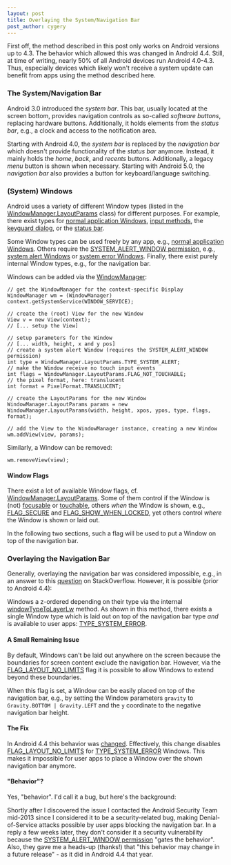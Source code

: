 ```yaml
---
layout: post
title: Overlaying the System/Navigation Bar
post_author: cygery
---
```


First off, the method described in this post only works on Android versions up to 4.3. 
The behavior which allowed this was changed in Android 4.4.
Still, at time of writing, nearly 50% of all Android devices run Android 4.0-4.3.
Thus, especially devices which likely won't receive a system update can benefit from apps using the method described here.

### The System/Navigation Bar

Android 3.0 introduced the *system bar*. 
This bar, usually located at the screen bottom, provides navigation controls as 
so-called *software buttons*, replacing hardware buttons. 
Additionally, it holds elements from the *status bar*, e.g., a clock and access to the notification area.

Starting with Android 4.0, the *system bar* is replaced by the *navigation bar* which doesn't provide functionality of 
the *status bar* anymore. 
Instead, it mainly holds the *home*, *back*, and *recents* buttons. 
Additionally, a legacy *menu* button is shown when necessary.
Starting with Android 5.0, the *navigation bar* also provides a button for keyboard/language switching.

### (System) Windows

Android uses a variety of different Window types (listed in the [WindowManager.LayoutParams](http://developer.android.com/reference/android/view/WindowManager.LayoutParams.html) class) for different purposes. 
For example, there exist types for [normal application Windows](http://developer.android.com/reference/android/view/WindowManager.LayoutParams.html#TYPE_APPLICATION), 
[input methods](http://developer.android.com/reference/android/view/WindowManager.LayoutParams.html#TYPE_INPUT_METHOD), 
the [keyguard dialog](http://developer.android.com/reference/android/view/WindowManager.LayoutParams.html#TYPE_KEYGUARD_DIALOG), 
or the [status bar](http://developer.android.com/reference/android/view/WindowManager.LayoutParams.html#TYPE_PHONE).

Some Window types can be used freely by any app, e.g., [normal application Windows](http://developer.android.com/reference/android/view/WindowManager.LayoutParams.html#TYPE_APPLICATION). 
Others require the [SYSTEM_ALERT_WINDOW permission](http://developer.android.com/reference/android/Manifest.permission.html#SYSTEM_ALERT_WINDOW), e.g., 
[system alert Windows](http://developer.android.com/reference/android/view/WindowManager.LayoutParams.html#TYPE_SYSTEM_ALERT) or 
[system error Windows](http://developer.android.com/reference/android/view/WindowManager.LayoutParams.html#TYPE_SYSTEM_ERROR).
Finally, there exist purely internal Window types, e.g., for the navigation bar.

Windows can be added via the [WindowManager](http://developer.android.com/reference/android/view/WindowManager.html):

    // get the WindowManager for the context-specific Display
    WindowManager wm = (WindowManager) context.getSystemService(WINDOW_SERVICE);
    
    // create the (root) View for the new Window
    View v = new View(context);
    // [... setup the View]
    
    // setup parameters for the Window
    // [... width, height, x and y pos]
    // create a system alert Window (requires the SYSTEM_ALERT_WINDOW permission)
    int type = WindowManager.LayoutParams.TYPE_SYSTEM_ALERT;
    // make the Window receive no touch input events
    int flags = WindowManager.LayoutParams.FLAG_NOT_TOUCHABLE;
    // the pixel format, here: translucent
    int format = PixelFormat.TRANSLUCENT;
    
    // create the LayoutParams for the new Window
    WindowManager.LayoutParams params = new WindowManager.LayoutParams(width, height, xpos, ypos, type, flags, format);
    
    // add the View to the WindowManager instance, creating a new Window
    wm.addView(view, params);

Similarly, a Window can be removed:

    wm.removeView(view);

#### Window Flags

There exist a lot of available Window flags, cf. [WindowManager.LayoutParams](http://developer.android.com/reference/android/view/WindowManager.LayoutParams.html).
Some of them control if the Window is (not) [focusable](http://developer.android.com/reference/android/view/WindowManager.LayoutParams.html#FLAG_NOT_FOCUSABLE) 
or [touchable](http://developer.android.com/reference/android/view/WindowManager.LayoutParams.html#FLAG_NOT_TOUCHABLE), 
others *when* the Window is shown, e.g., [FLAG_SECURE](http://developer.android.com/reference/android/view/WindowManager.LayoutParams.html#FLAG_SECURE) 
and [FLAG_SHOW_WHEN_LOCKED](http://developer.android.com/reference/android/view/WindowManager.LayoutParams.html#FLAG_SHOW_WHEN_LOCKED), 
yet others control *where* the Window is shown or laid out.

In the following two sections, such a flag will be used to put a Window on top of the navigation bar.

### Overlaying the Navigation Bar

Generally, overlaying the navigation bar was considered impossible, e.g., in an answer to this [question](http://stackoverflow.com/questions/14283575/android-overlay-on-top-of-software-buttons) on StackOverflow. 
However, it is possible (prior to Android 4.4):

Windows a z-ordered depending on their type via the internal [windowTypeToLayerLw](http://androidxref.com/5.1.0_r1/xref/frameworks/base/policy/src/com/android/internal/policy/impl/PhoneWindowManager.java#1820) method.
As shown in this method, there exists a single Window type which is laid out on top of the navigation bar type *and* is available to user apps: 
[TYPE_SYSTEM_ERROR](http://developer.android.com/reference/android/view/WindowManager.LayoutParams.html#TYPE_SYSTEM_ERROR).

#### A Small Remaining Issue

By default, Windows can't be laid out anywhere on the screen because the boundaries for screen content exclude the navigation bar.
However, via the [FLAG_LAYOUT_NO_LIMITS](http://developer.android.com/reference/android/view/WindowManager.LayoutParams.html#FLAG_LAYOUT_NO_LIMITS) flag it is possible to allow Windows to extend beyond these boundaries.

When this flag is set, a Window can be easily placed on top of the navigation bar, e.g., by setting the Window parameters `gravity` to `Gravity.BOTTOM | Gravity.LEFT` and the `y` coordinate to the negative navigation bar height.

#### The Fix

In Android 4.4 this behavior was [changed](https://android.googlesource.com/platform/frameworks/base/+/b816bedf6f1e6c81fd497df98aaae68a9ce546b0%5E!/#F0). Effectively, this change disables [FLAG_LAYOUT_NO_LIMITS](http://developer.android.com/reference/android/view/WindowManager.LayoutParams.html#FLAG_LAYOUT_NO_LIMITS) for [TYPE_SYSTEM_ERROR](http://developer.android.com/reference/android/view/WindowManager.LayoutParams.html#TYPE_SYSTEM_ERROR) Windows.
This makes it impossible for user apps to place a Window over the shown navigation bar anymore.

#### "Behavior"?

Yes, "behavior". I'd call it a bug, but here's the background:

Shortly after I discovered the issue I contacted the Android Security Team mid-2013 since I considered it to be a security-related bug, making Denial-of-Service attacks possible by user apps blocking the navigation bar. In a reply a few weeks later, they don't consider it a security vulnerability because the [SYSTEM_ALERT_WINDOW permission](http://developer.android.com/reference/android/Manifest.permission.html#SYSTEM_ALERT_WINDOW) "gates the behavior". Also, they gave me a heads-up (thanks!) that "this behavior may change in a future release" - as it did in Android 4.4 that year.
